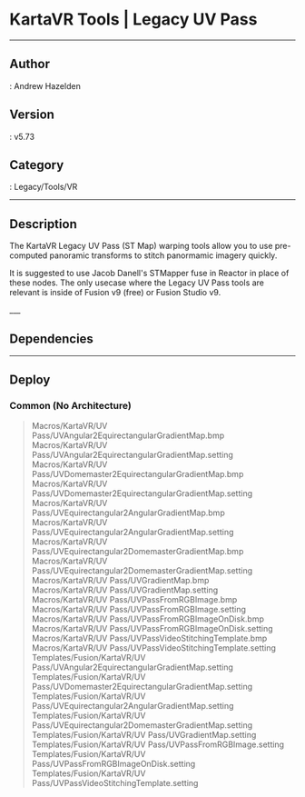 # KartaVR Tools | Legacy UV Pass
___

## Author
 : Andrew Hazelden

## Version
 : v5.73

## Category
 : Legacy/Tools/VR
___

## Description
<p>The KartaVR Legacy UV Pass (ST Map) warping tools allow you to use pre-computed panoramic transforms to stitch panormamic imagery quickly.</p>

<p>It is suggested to use Jacob Danell's STMapper fuse in Reactor in place of these nodes. The only usecase where the Legacy UV Pass tools are relevant is inside of Fusion v9 (free) or Fusion Studio v9.</p>
	___

## Dependencies


___

## Deploy

### Common (No Architecture)

> Macros/KartaVR/UV Pass/UVAngular2EquirectangularGradientMap.bmp  
> Macros/KartaVR/UV Pass/UVAngular2EquirectangularGradientMap.setting  
> Macros/KartaVR/UV Pass/UVDomemaster2EquirectangularGradientMap.bmp  
> Macros/KartaVR/UV Pass/UVDomemaster2EquirectangularGradientMap.setting  
> Macros/KartaVR/UV Pass/UVEquirectangular2AngularGradientMap.bmp  
> Macros/KartaVR/UV Pass/UVEquirectangular2AngularGradientMap.setting  
> Macros/KartaVR/UV Pass/UVEquirectangular2DomemasterGradientMap.bmp  
> Macros/KartaVR/UV Pass/UVEquirectangular2DomemasterGradientMap.setting  
> Macros/KartaVR/UV Pass/UVGradientMap.bmp  
> Macros/KartaVR/UV Pass/UVGradientMap.setting  
> Macros/KartaVR/UV Pass/UVPassFromRGBImage.bmp  
> Macros/KartaVR/UV Pass/UVPassFromRGBImage.setting  
> Macros/KartaVR/UV Pass/UVPassFromRGBImageOnDisk.bmp  
> Macros/KartaVR/UV Pass/UVPassFromRGBImageOnDisk.setting  
> Macros/KartaVR/UV Pass/UVPassVideoStitchingTemplate.bmp  
> Macros/KartaVR/UV Pass/UVPassVideoStitchingTemplate.setting  
> Templates/Fusion/KartaVR/UV Pass/UVAngular2EquirectangularGradientMap.setting  
> Templates/Fusion/KartaVR/UV Pass/UVDomemaster2EquirectangularGradientMap.setting  
> Templates/Fusion/KartaVR/UV Pass/UVEquirectangular2AngularGradientMap.setting  
> Templates/Fusion/KartaVR/UV Pass/UVEquirectangular2DomemasterGradientMap.setting  
> Templates/Fusion/KartaVR/UV Pass/UVGradientMap.setting  
> Templates/Fusion/KartaVR/UV Pass/UVPassFromRGBImage.setting  
> Templates/Fusion/KartaVR/UV Pass/UVPassFromRGBImageOnDisk.setting  
> Templates/Fusion/KartaVR/UV Pass/UVPassVideoStitchingTemplate.setting  
